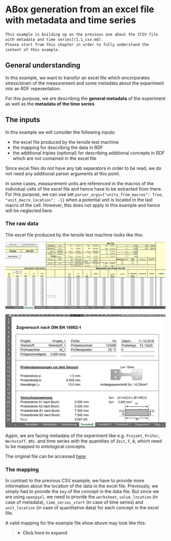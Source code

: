 # ABox generation from an excel file with metadata and time series

```{note}
This example is building up on the previous one about the [CSV file with metadata and time series](1.1_csv.md).
Please start from this chapter in order to fully understand the content of this example.
```

## General understanding

In this example, we want to transfor an excel file which encorporates stress/strain of the measurement and some metadata about the experiment into an RDF repesentation.

For this purpose, we are describing the **general metadata** of the experiment as well as the **metadata of the time series**.

## The inputs

In this example we will consider the following inputs:

* the excel file produced by the tensile test machine
* the mapping for describing the data in RDF
* the additional triples (optional) for describing additional concepts in RDF which are not contained in the excel file

Since excel files do not have any tab separators in order to be read, we do not need any additional parser arguments at this point.

In some cases, measurement units are referenced in the macros of the individual cells of the excel file and hence have to be extracted from there. For this purpose, we can use set `parser_args={"units_from_macros": True, "unit_macro_location": -1}` when a potential unit is located in the last macro of the cell. However, this does not apply in this example and hence will be neglected here.

### The raw data

The excel file produced by the tensile test machine looks like this:

![details](../../assets/img/docu/excel_parser/excel.JPG)

![details](../../assets/img/docu/excel_parser/excel2.JPG)

Again, we are facing metadata of the experiment like e.g. `Projekt`, `Prüfer`, `Werkstoff`, etc. and time series with the quantities of `Zeit`, `F`, `B`, which need to be mapped to ontological concepts.

The original file can be accessed [here](https://github.com/MI-FraunhoferIWM/data2rdf/raw/enh/annotations/tests/abox/xls_pipeline_test/input/data/AFZ1-Fz-S1Q.xlsm).


### The mapping

In contrast to the previous CSV example, we have to provide more information about the location of the data in the excel file. Previously, we simply had to provide the `key` of the concept in the data file. But since we are using `openpyxl`, we need to provide the `worksheet`, `value_location` (in case of metadata), `time_series_start` (in case of time series) and `unit_location` (in case of quantitative data) for each concept in the excel file.

A valid mapping for the example file show above may look like this:

<blockQuote>
<Details>
<summary><b>Click here to expand</b></summary>

```{json}
[
  {
    "iri": "https://w3id.org/steel/ProcessOntology/Remark",
    "key": "Bemerkungen",
    "value_location": "UU31",
    "worksheet": "Protokoll"
  },
  {
    "iri": "https://w3id.org/steel/ProcessOntology/WidthChange",
    "key": "Breiten\u00e4nderung",
    "time_series_start": "E15",
    "unit_location": "E14",
    "worksheet": "Messdaten"
  },
  {
    "iri": "https://w3id.org/steel/ProcessOntology/TimeStamp",
    "key": "Datum",
    "value_location": "AD6",
    "worksheet": "Protokoll"
  },
  {
    "iri": "https://w3id.org/steel/ProcessOntology/Elongation",
    "key": "Dehnung",
    "time_series_start": "Q15",
    "unit": "\u00f7",
    "worksheet": "Messdaten"
  },
  {
    "iri": "https://w3id.org/steel/ProcessOntology/OriginalGaugeLength",
    "key": "Messl\u00e4nge Standardweg",
    "unit_location": "P16",
    "value_location": "M16",
    "worksheet": "Protokoll"
  },
  {
    "iri": "https://w3id.org/steel/ProcessOntology/SpecimenWidth",
    "key": "Probenbreite b",
    "unit_location": "P15",
    "value_location": "M15",
    "worksheet": "Protokoll"
  },
  {
    "iri": "https://w3id.org/steel/ProcessOntology/SpecimenThickness",
    "key": "Probendicke a",
    "unit_location": "P14",
    "value_location": "M14",
    "worksheet": "Protokoll"
  },
  {
    "iri": "https://w3id.org/steel/ProcessOntology/SpecimenType",
    "key": "Probenform",
    "value_location": "AE7",
    "worksheet": "Protokoll"
  },
  {
    "iri": "https://w3id.org/steel/ProcessOntology/SampleIdentifier-2",
    "key": "Probenkennung 2",
    "value_location": "U7",
    "worksheet": "Protokoll"
  },
  {
    "iri": "https://w3id.org/steel/ProcessOntology/ProjectNumber",
    "key": "Projekt",
    "value_location": "F6",
    "worksheet": "Protokoll"
  },
  {
    "iri": "https://w3id.org/steel/ProcessOntology/Tester",
    "key": "Pr\u00fcfer",
    "value_location": "U6",
    "worksheet": "Protokoll"
  },
  {
    "iri": "https://w3id.org/steel/ProcessOntology/TestingRate",
    "key": "Pr\u00fcfgeschwindigkeit",
    "value_location": "J9",
    "worksheet": "Protokoll"
  },
  {
    "iri": "https://w3id.org/steel/ProcessOntology/MachineData",
    "key": "Pr\u00fcfmaschine",
    "value_location": "I8",
    "worksheet": "Protokoll"
  },
  {
    "iri": "https://w3id.org/steel/ProcessOntology/Temperature",
    "key": "Pr\u00fcftemperatur",
    "value_location": "U8",
    "worksheet": "Protokoll"
  },
  {
    "iri": "https://w3id.org/steel/ProcessOntology/StandardForce",
    "key": "Standardkraft",
    "time_series_start": "C15",
    "unit_location": "C14",
    "worksheet": "Messdaten"
  },
  {
    "iri": "https://w3id.org/steel/ProcessOntology/Extension",
    "key": "Standardweg",
    "time_series_start": "D15",
    "unit_location": "D14",
    "worksheet": "Messdaten"
  },
  {
    "iri": "https://w3id.org/steel/ProcessOntology/AbsoluteCrossheadTravel",
    "key": "Traversenweg absolut",
    "time_series_start": "B15",
    "unit_location": "B14",
    "worksheet": "Messdaten"
  },
  {
    "annotation": "https://w3id.org/steel/ProcessOntology",
    "iri": "https://w3id.org/steel/ProcessOntology/Material",
    "key": "Werkstoff",
    "value_location": "H7",
    "worksheet": "Protokoll"
  },
  {
    "iri": "https://w3id.org/steel/ProcessOntology/TestTime",
    "key": "Zeit",
    "time_series_start": "A15",
    "unit_location": "A14",
    "worksheet": "Messdaten"
  }
]
```

Please note that a mapping for a metadatum looks like this:
```
...
{
"iri": "https://w3id.org/steel/ProcessOntology/OriginalGaugeLength",
"key": "Messl\u00e4nge Standardweg",
"unit_location": "P16",
"value_location": "M16",
"worksheet": "Protokoll"
}
...
```

Whereas the mapping of a time series looks like this:

```{python}
{
"iri": "https://w3id.org/steel/ProcessOntology/TestTime",
"key": "Zeit",
"time_series_start": "A15",
"unit_location": "A14",
"worksheet": "Messdaten"
}
```

Again, the `unit_location` is only needed if the concept is a quantity, of course.

In case if the unit cannot be parsed from the excel sheet, we again have the opportunity to specify the unit in the mapping:

```{python}
...
{
    "iri": "https://w3id.org/steel/ProcessOntology/Elongation",
    "key": "Dehnung",
    "time_series_start": "Q15",
    "unit": "\u00f7",
    "worksheet": "Messdaten"
  }
...
```

Please note the that unit is a unicode charater for the \u00f7 (fraction) - symbol. The related ontological concept for the unit will be queried from the **QUDT** ontology again from this symbol. Alternatively, you may also specify the URI (e.g. `http://qudt.org/vocab/unit/FRACTION`). For other units with simpler symbols (e.g. `mm`), you will not need the unicode representation.

### The additional triples (optional)

The method graph for this example is almost the same as from the previous csv-example. The reason is that we are still describing a tensile test with the same ontological concepts, which will result into similar IRIs with the same suffix:
<blockQuote>
<Details>
<summary><b>Click here to expand</b></summary>

```{turtle}
@prefix rdf: <http://www.w3.org/1999/02/22-rdf-syntax-ns#> .
@prefix rdfs: <http://www.w3.org/2000/01/rdf-schema#> .
@prefix prov: <http://www.w3.org/ns/prov#> .
@prefix fileid: <http://abox-namespace-placeholder.org/> .

#  Describe the Tester and the Facility and lab

fileid:TestingFacility rdf:type prov:Organization , prov:Location .

fileid:TestingLab rdf:type prov:Location, prov:Agent ;
                  prov:atLocation fileid:TestingFacility .

fileid:Tester rdf:type prov:Agent ;
              prov:actedOnBehalfOf fileid:TestingFacility ;
              prov:atLocation fileid:TestingLab .

fileid:Temperature rdf:type prov:Entity ;
                   prov:wasAttributedTo fileid:TestingLab .


# describe the project

fileid:Project rdf:type prov:Activity ;
               prov:wasAssociatedWith fileid:TestingFacility ;
               prov:generated fileid:ProjectName ,
                              fileid:ProjectNumber .

fileid:ProjectName rdf:type prov:Entity .

fileid:ProjectNumber rdf:type prov:Entity .


# Describe the Specimen and its attributes

fileid:SamplePreparatation rdf:type prov:Activity ;
                           prov:wasAssociatedWith fileid:TensileTestSpecimen ,
                                                  fileid:Material ;
                           prov:generated fileid:ParallelLength ,
                                          fileid:SpecimenThickness ,
                                          fileid:SpecimenType ,
                                          fileid:SpecimenWidth ;
                           prov:wasInfluencedBy fileid:Project .

fileid:TensileTestSpecimen rdf:type prov:Agent , prov:Entity .

fileid:Material rdf:type prov:Agent .

fileid:ParallelLength rdf:type prov:Entity ;
                      prov:wasAttributedTo fileid:TensileTestSpecimen .

fileid:SpecimenThickness rdf:type prov:Entity ;
                         prov:wasAttributedTo fileid:TensileTestSpecimen .

fileid:SpecimenType rdf:type prov:Entity ;
                    prov:wasAttributedTo fileid:TensileTestSpecimen .

fileid:SpecimenWidth rdf:type prov:Entity ;
                    prov:wasAttributedTo fileid:TensileTestSpecimen .

# Describe the experiment preparation

fileid:ExperimentPreparation rdf:type prov:Activity ;
                             prov:atLocation fileid:TestingLab ;
                             prov:wasAssociatedWith fileid:Tester ,
                                                    fileid:ForceMeasuringDevice ,
                                                    fileid:DisplacementTransducer ,
                                                    fileid:TensileTestSpecimen ,
                                                    fileid:TensileTestingMachine ;
                             prov:generated fileid:Preload ,
                                            fileid:OriginalGaugeLength ,
                                            fileid:TestingRate ;
                            prov:wasInfluencedBy fileid:SamplePreparatation .

fileid:TensileTestingMachine rdf:type prov:Agent, prov:Entity ;
                             prov:atLocation fileid:TestingLab .

fileid:ForceMeasuringDevice rdf:type prov:Agent, prov:Entity ;
                            prov:atLocation fileid:TestingLab .

fileid:DisplacementTransducer rdf:type prov:Agent , prov:Entity ;
                              prov:atLocation fileid:TestingLab .

fileid:TestingRate rdf:type prov:Entity ;
                   prov:wasAttributedTo fileid:TensileTestingMachine .

fileid:Preload rdf:type prov:Entity ;
               prov:wasAttributedTo fileid:TensileTestingMachine .

fileid:OriginalGaugeLength rdf:type prov:Entity ;
                           prov:wasAttributedTo fileid:DisplacementTransducer .


# Describe the experiment and its data produced by which device

fileid:dataset rdf:type prov:Entity .

fileid:TensileTestExperiment rdf:type prov:Activity ;
    prov:wasAssociatedWith fileid:Tester ;
    prov:used fileid:TensileTestSpecimen ,
              fileid:TensileTestingMachine ,
              fileid:ForceMeasuringDevice ,
              fileid:DisplacementTransducer ,
              fileid:TestingFacility ;
    prov:generated fileid:Extension ,
                   fileid:StandardForce ,
                   fileid:AbsoluteCrossheadTravel ,
                   fileid:Remark ,
                   fileid:TimeStamp ,
                   fileid:dataset ;
    prov:hadPlan fileid:TestStandard ;
    prov:wasInfluencedBy fileid:ExperimentPreparation .

fileid:AbsoluteCrossheadTravel rdf:type prov:Entity;
                               prov:wasDerivedFrom fileid:DisplacementTransducer .

fileid:StandardForce rdf:type prov:Entity ;
                     prov:wasDerivedFrom fileid:ForceMeasuringDevice .

fileid:Extension rdf:type prov:Entity ;
                 prov:wasDerivedFrom fileid:DisplacementTransducer .

fileid:TestingStandard rdf:type prov:Plan .

```

</Details>
</blockQuote>

## Running the pipeline

```{note}
For readability, we are truncating the mapping as well as the additional triples. This will be indicated by `...`. In order to execute the code properly, please go the related jupyter notebook or copy the full content of the inputs above.
```

In order to apply the pipeline to the Excel file, run the following Python code:

```{python}
from data2rdf import Data2RDF, Parser

mapping = [
  {
    "iri": "https://w3id.org/steel/ProcessOntology/Remark",
    "key": "Bemerkungen",
    "value_location": "UU31",
    "worksheet": "Protokoll"
  },
  {
    "iri": "https://w3id.org/steel/ProcessOntology/WidthChange",
    "key": "Breiten\u00e4nderung",
    "time_series_start": "E15",
    "unit_location": "E14",
    "worksheet": "Messdaten"
  },

  ...

]

additional_triples="""
@prefix rdf: <http://www.w3.org/1999/02/22-rdf-syntax-ns#> .
@prefix rdfs: <http://www.w3.org/2000/01/rdf-schema#> .
@prefix prov: <http://www.w3.org/ns/prov#> .
@prefix fileid: <http://abox-namespace-placeholder.org/> .

#  Describe the Tester and the Facility and lab

fileid:TestingFacility rdf:type prov:Organization , prov:Location .

fileid:TestingLab rdf:type prov:Location, prov:Agent ;
                  prov:atLocation fileid:TestingFacility .

fileid:Tester rdf:type prov:Agent ;
              prov:actedOnBehalfOf fileid:TestingFacility ;
              prov:atLocation fileid:TestingLab .

fileid:Temperature rdf:type prov:Entity ;
                   prov:wasAttributedTo fileid:TestingLab .

...
"""

data2rdf = Data2RDF(
    raw_file="path/to/file.xlsx",
    mapping=mapping,
    extra_triples=additional_triples,
    parser=Parser.excel,
)
```

## The output

When the pipeline run is succeded, you see the following output by running `print(pipeline.graph.serialize())`:

<blockquote>
<Details>
<summary><b>Click here to expand</b></summary>

```{turtle}
@prefix csvw: <http://www.w3.org/ns/csvw#> .
@prefix dcat: <http://www.w3.org/ns/dcat#> .
@prefix dcterms: <http://purl.org/dc/terms/> .
@prefix fileid: <https://www.example.org/> .
@prefix foaf1: <http://xmlns.com/foaf/spec/> .
@prefix prov: <http://www.w3.org/ns/prov#> .
@prefix qudt: <http://qudt.org/schema/qudt/> .
@prefix rdfs: <http://www.w3.org/2000/01/rdf-schema#> .
@prefix xsd: <http://www.w3.org/2001/XMLSchema#> .

fileid:TensileTestExperiment a prov:Activity ;
    prov:generated fileid:AbsoluteCrossheadTravel,
        fileid:Extension,
        fileid:Remark,
        fileid:StandardForce,
        fileid:TimeStamp,
        fileid:dataset ;
    prov:hadPlan fileid:TestStandard ;
    prov:used fileid:DisplacementTransducer,
        fileid:ForceMeasuringDevice,
        fileid:TensileTestSpecimen,
        fileid:TensileTestingMachine,
        fileid:TestingFacility ;
    prov:wasAssociatedWith fileid:Tester ;
    prov:wasInfluencedBy fileid:ExperimentPreparation .

fileid:TestingStandard a prov:Plan .

fileid:ExperimentPreparation a prov:Activity ;
    prov:atLocation fileid:TestingLab ;
    prov:generated fileid:OriginalGaugeLength,
        fileid:Preload,
        fileid:TestingRate ;
    prov:wasAssociatedWith fileid:DisplacementTransducer,
        fileid:ForceMeasuringDevice,
        fileid:TensileTestSpecimen,
        fileid:TensileTestingMachine,
        fileid:Tester ;
    prov:wasInfluencedBy fileid:SamplePreparatation .

fileid:MachineData a <https://w3id.org/steel/ProcessOntology/MachineData> ;
    rdfs:label "M_1" .

fileid:ParallelLength a prov:Entity ;
    prov:wasAttributedTo fileid:TensileTestSpecimen .

fileid:PercentageElongation a <https://w3id.org/steel/ProcessOntology/PercentageElongation> ;
    qudt:hasUnit "http://qudt.org/vocab/unit/FRACTION"^^xsd:anyURI .

fileid:Preload a prov:Entity ;
    prov:wasAttributedTo fileid:TensileTestingMachine .

fileid:Project a prov:Activity ;
    prov:generated fileid:ProjectName,
        fileid:ProjectNumber ;
    prov:wasAssociatedWith fileid:TestingFacility .

fileid:ProjectName a prov:Entity .

fileid:SampleIdentifier-2 a <https://w3id.org/steel/ProcessOntology/SampleIdentifier-2> ;
    rdfs:label "123456" .

fileid:SamplePreparatation a prov:Activity ;
    prov:generated fileid:ParallelLength,
        fileid:SpecimenThickness,
        fileid:SpecimenType,
        fileid:SpecimenWidth ;
    prov:wasAssociatedWith fileid:Material,
        fileid:TensileTestSpecimen ;
    prov:wasInfluencedBy fileid:Project .

fileid:Temperature a prov:Entity,
        <https://w3id.org/steel/ProcessOntology/Temperature> ;
    rdfs:label "25" ;
    prov:wasAttributedTo fileid:TestingLab .

fileid:TestTime a <https://w3id.org/steel/ProcessOntology/TestTime> ;
    qudt:hasUnit "http://qudt.org/vocab/unit/SEC"^^xsd:anyURI .

fileid:WidthChange a <https://w3id.org/steel/ProcessOntology/WidthChange> ;
    qudt:hasUnit "http://qudt.org/vocab/unit/MilliM"^^xsd:anyURI .

fileid:dataset a dcat:Dataset,
        prov:Entity ;
    dcterms:hasPart fileid:tableGroup ;
    dcat:distribution [ a dcat:Distribution ;
            dcat:accessURL "https://www.example.org/download"^^xsd:anyURI ;
            dcat:mediaType "https://www.iana.org/assignments/media-types/application/vnd.ms-excel"^^xsd:anyURI ] .

fileid:tableGroup a csvw:TableGroup ;
    csvw:table [ a csvw:Table ;
            rdfs:label "Metadata" ;
            csvw:row [ a csvw:Row ;
                    csvw:describes fileid:Tester ;
                    csvw:titles "Prüfer"^^xsd:string ],
                [ a csvw:Row ;
                    csvw:describes fileid:SpecimenType ;
                    csvw:titles "Probenform"^^xsd:string ],
                [ a csvw:Row ;
                    csvw:describes fileid:TimeStamp ;
                    csvw:titles "Datum"^^xsd:string ],
                [ a csvw:Row ;
                    qudt:quantity fileid:SpecimenThickness ;
                    csvw:titles "Probendicke a"^^xsd:string ],
                [ a csvw:Row ;
                    csvw:describes fileid:Temperature ;
                    csvw:titles "Prüftemperatur"^^xsd:string ],
                [ a csvw:Row ;
                    csvw:describes fileid:MachineData ;
                    csvw:titles "Prüfmaschine"^^xsd:string ],
                [ a csvw:Row ;
                    qudt:quantity fileid:SpecimenWidth ;
                    csvw:titles "Probenbreite b"^^xsd:string ],
                [ a csvw:Row ;
                    qudt:quantity fileid:OriginalGaugeLength ;
                    csvw:titles "Messlänge Standardweg"^^xsd:string ],
                [ a csvw:Row ;
                    csvw:describes fileid:Material ;
                    csvw:titles "Werkstoff"^^xsd:string ],
                [ a csvw:Row ;
                    csvw:describes fileid:SampleIdentifier-2 ;
                    csvw:titles "Probenkennung 2"^^xsd:string ],
                [ a csvw:Row ;
                    csvw:describes fileid:TestingRate ;
                    csvw:titles "Prüfgeschwindigkeit"^^xsd:string ],
                [ a csvw:Row ;
                    csvw:describes fileid:ProjectNumber ;
                    csvw:titles "Projekt"^^xsd:string ] ],
        [ a csvw:Table ;
            rdfs:label "Time series data" ;
            csvw:tableSchema [ a csvw:Schema ;
                    csvw:column [ a csvw:Column ;
                            qudt:quantity fileid:WidthChange ;
                            csvw:titles "Breitenänderung"^^xsd:string ;
                            foaf1:page [ a foaf1:Document ;
                                    dcterms:format "https://www.iana.org/assignments/media-types/application/json"^^xsd:anyURI ;
                                    dcterms:identifier "https://www.example.org/column-4"^^xsd:anyURI ;
                                    dcterms:type "http://purl.org/dc/terms/Dataset"^^xsd:anyURI ] ],
                        [ a csvw:Column ;
                            qudt:quantity fileid:TestTime ;
                            csvw:titles "Zeit"^^xsd:string ;
                            foaf1:page [ a foaf1:Document ;
                                    dcterms:format "https://www.iana.org/assignments/media-types/application/json"^^xsd:anyURI ;
                                    dcterms:identifier "https://www.example.org/column-0"^^xsd:anyURI ;
                                    dcterms:type "http://purl.org/dc/terms/Dataset"^^xsd:anyURI ] ],
                        [ a csvw:Column ;
                            qudt:quantity fileid:PercentageElongation ;
                            csvw:titles "Dehnung"^^xsd:string ;
                            foaf1:page [ a foaf1:Document ;
                                    dcterms:format "https://www.iana.org/assignments/media-types/application/json"^^xsd:anyURI ;
                                    dcterms:identifier "https://www.example.org/column-5"^^xsd:anyURI ;
                                    dcterms:type "http://purl.org/dc/terms/Dataset"^^xsd:anyURI ] ],
                        [ a csvw:Column ;
                            qudt:quantity fileid:Extension ;
                            csvw:titles "Standardweg"^^xsd:string ;
                            foaf1:page [ a foaf1:Document ;
                                    dcterms:format "https://www.iana.org/assignments/media-types/application/json"^^xsd:anyURI ;
                                    dcterms:identifier "https://www.example.org/column-3"^^xsd:anyURI ;
                                    dcterms:type "http://purl.org/dc/terms/Dataset"^^xsd:anyURI ] ],
                        [ a csvw:Column ;
                            qudt:quantity fileid:AbsoluteCrossheadTravel ;
                            csvw:titles "Traversenweg absolut"^^xsd:string ;
                            foaf1:page [ a foaf1:Document ;
                                    dcterms:format "https://www.iana.org/assignments/media-types/application/json"^^xsd:anyURI ;
                                    dcterms:identifier "https://www.example.org/column-2"^^xsd:anyURI ;
                                    dcterms:type "http://purl.org/dc/terms/Dataset"^^xsd:anyURI ] ],
                        [ a csvw:Column ;
                            qudt:quantity fileid:StandardForce ;
                            csvw:titles "Standardkraft"^^xsd:string ;
                            foaf1:page [ a foaf1:Document ;
                                    dcterms:format "https://www.iana.org/assignments/media-types/application/json"^^xsd:anyURI ;
                                    dcterms:identifier "https://www.example.org/column-1"^^xsd:anyURI ;
                                    dcterms:type "http://purl.org/dc/terms/Dataset"^^xsd:anyURI ] ] ] ] .

fileid:AbsoluteCrossheadTravel a prov:Entity,
        <https://w3id.org/steel/ProcessOntology/AbsoluteCrossheadTravel> ;
    qudt:hasUnit "http://qudt.org/vocab/unit/MilliM"^^xsd:anyURI ;
    prov:wasDerivedFrom fileid:DisplacementTransducer .

fileid:Extension a prov:Entity,
        <https://w3id.org/steel/ProcessOntology/Extension> ;
    qudt:hasUnit "http://qudt.org/vocab/unit/MilliM"^^xsd:anyURI ;
    prov:wasDerivedFrom fileid:DisplacementTransducer .

fileid:Material a prov:Agent,
        <https://w3id.org/steel/ProcessOntology/Material>,
        <https://w3id.org/steel/ProcessOntology/Werkstoff_1> ;
    rdfs:label "Werkstoff_1" .

fileid:OriginalGaugeLength a prov:Entity,
        <https://w3id.org/steel/ProcessOntology/OriginalGaugeLength> ;
    qudt:hasUnit "http://qudt.org/vocab/unit/MilliM"^^xsd:anyURI ;
    qudt:value "15.0"^^xsd:float ;
    prov:wasAttributedTo fileid:DisplacementTransducer .

fileid:ProjectNumber a prov:Entity,
        <https://w3id.org/steel/ProcessOntology/ProjectNumber> ;
    rdfs:label "Projekt_1" .

fileid:SpecimenThickness a prov:Entity,
        <https://w3id.org/steel/ProcessOntology/SpecimenThickness> ;
    qudt:hasUnit "http://qudt.org/vocab/unit/MilliM"^^xsd:anyURI ;
    qudt:value "1.5"^^xsd:float ;
    prov:wasAttributedTo fileid:TensileTestSpecimen .

fileid:SpecimenType a prov:Entity,
        <https://w3id.org/steel/ProcessOntology/SpecimenType> ;
    rdfs:label "Fz 10x20" ;
    prov:wasAttributedTo fileid:TensileTestSpecimen .

fileid:SpecimenWidth a prov:Entity,
        <https://w3id.org/steel/ProcessOntology/SpecimenWidth> ;
    qudt:hasUnit "http://qudt.org/vocab/unit/MilliM"^^xsd:anyURI ;
    qudt:value "9.5"^^xsd:float ;
    prov:wasAttributedTo fileid:TensileTestSpecimen .

fileid:StandardForce a prov:Entity,
        <https://w3id.org/steel/ProcessOntology/StandardForce> ;
    qudt:hasUnit "http://qudt.org/vocab/unit/KiloN"^^xsd:anyURI ;
    prov:wasDerivedFrom fileid:ForceMeasuringDevice .

fileid:TestingRate a prov:Entity,
        <https://w3id.org/steel/ProcessOntology/TestingRate> ;
    rdfs:label "0.02" ;
    prov:wasAttributedTo fileid:TensileTestingMachine .

fileid:TimeStamp a <https://w3id.org/steel/ProcessOntology/TimeStamp> ;
    rdfs:label "2016-10-11 00:00:00" .

fileid:ForceMeasuringDevice a prov:Agent,
        prov:Entity ;
    prov:atLocation fileid:TestingLab .

fileid:Tester a prov:Agent,
        <https://w3id.org/steel/ProcessOntology/Tester> ;
    rdfs:label "Fe" ;
    prov:actedOnBehalfOf fileid:TestingFacility ;
    prov:atLocation fileid:TestingLab .

fileid:TensileTestingMachine a prov:Agent,
        prov:Entity ;
    prov:atLocation fileid:TestingLab .

fileid:TestingFacility a prov:Location,
        prov:Organization .

fileid:DisplacementTransducer a prov:Agent,
        prov:Entity ;
    prov:atLocation fileid:TestingLab .

fileid:TestingLab a prov:Agent,
        prov:Location ;
    prov:atLocation fileid:TestingFacility .

fileid:TensileTestSpecimen a prov:Agent,
        prov:Entity .
```

</Details>
</blockQuote>

Again, you will be able to investigate the `general_metadata`, `plain_metadata`, `time_series_metadata` and `time_series` attributes in the same way as stated in the [first example](1.1_csv).
